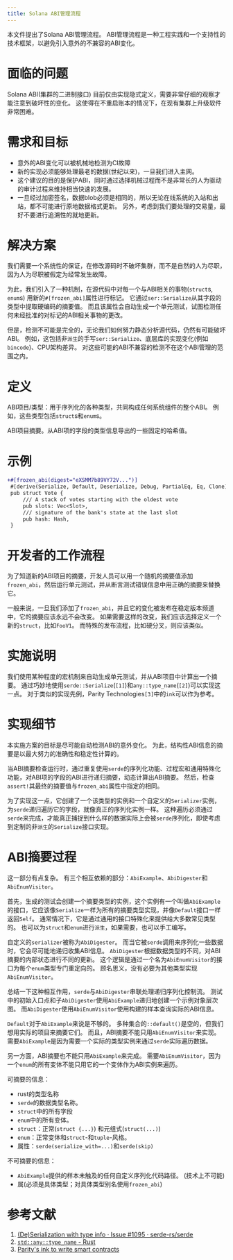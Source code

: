 ```yaml
---
title: Solana ABI管理流程
---
```


本文件提出了Solana ABI管理流程。 ABI管理流程是一种工程实践和一个支持性的技术框架，以避免引入意外的不兼容的ABI变化。

# 面临的问题

Solana ABI(集群的二进制接口) 目前仅由实现隐式定义，需要非常仔细的观察才能注意到破坏性的变化。 这使得在不重启账本的情况下，在现有集群上升级软件非常困难。

# 需求和目标

- 意外的ABI变化可以被机械地检测为CI故障
- 新的实现必须能够处理最老的数据(世纪以来)，一旦我们进入主网。
- 这个建议的目的是保护ABI，同时通过选择机械过程而不是非常长的人为驱动的审计过程来维持相当快速的发展。
- 一旦经过加密签名，数据blob必须是相同的，所以无论在线系统的入站和出站，都不可能进行原地数据格式更新。 另外，考虑到我们要处理的交易量，最好不要进行追溯性的就地更新。

# 解决方案

我们需要一个系统性的保证，在修改源码时不破坏集群，而不是自然的人为尽职，因为人为尽职被假定为经常发生故障。

为此，我们引入了一种机制，在源代码中对每一个与ABI相关的事物(`struct`s, `enum`s) 用新的`#[frozen_abi]`属性进行标记。 它通过`ser::Serialize`从其字段的类型中提取硬编码的摘要值。 而且该属性会自动生成一个单元测试，试图检测任何未经批准的对标记的ABI相关事物的更改。

但是，检测不可能是完全的，无论我们如何努力静态分析源代码，仍然有可能破坏ABI。 例如，这包括非`派生`的手写`ser::Serialize`、底层库的实现变化(例如`bincode`)、CPU架构差异。 对这些可能的ABI不兼容的检测不在这个ABI管理的范围之内。

# 定义

ABI项目/类型：用于序列化的各种类型，共同构成任何系统组件的整个ABI。 例如，这些类型包括`struct`s和`enum`s。

ABI项目摘要。从ABI项的字段的类型信息导出的一些固定的哈希值。

# 示例

```patch
+#[frozen_abi(digest="eXSMM7b89VY72V...")]
 #[derive(Serialize, Default, Deserialize, Debug, PartialEq, Eq, Clone)]
 pub struct Vote {
     /// A stack of votes starting with the oldest vote
     pub slots: Vec<Slot>,
     /// signature of the bank's state at the last slot
     pub hash: Hash,
 }
```

# 开发者的工作流程

为了知道新的ABI项目的摘要，开发人员可以用一个随机的摘要值添加`frozen_abi`，然后运行单元测试，并从断言测试错误信息中用正确的摘要来替换它。

一般来说，一旦我们添加了`frozen_abi`，并且它的变化被发布在稳定版本频道中，它的摘要应该永远不会改变。 如果需要这样的改变，我们应该选择定义一个新的`struct`，比如`FooV1`。 而特殊的发布流程，比如硬分叉，则应该类似。

# 实施说明

我们使用某种程度的宏机制来自动生成单元测试，并从ABI项目中计算出一个摘要。 通过巧妙地使用`serde::Serialize`(`[1]`)和`any::type_name`(`[2]`)可以实现这一点。 对于类似的实现先例，Parity Technologies`[3]`中的`ink`可以作为参考。

# 实现细节

本实施方案的目标是尽可能自动检测ABI的意外变化。 为此，结构性ABI信息的摘要是以最大努力的准确性和稳定性计算的。

当ABI摘要检查运行时，通过重复使用`serde`的序列化功能、过程宏和通用特殊化功能，对ABI项的字段的ABI进行递归摘要，动态计算出ABI摘要。 然后，检查`assert!`其最终的摘要值与`frozen_abi`属性中指定的相同。

为了实现这一点，它创建了一个该类型的实例和一个自定义的`Serializer`实例，为`serde`递归遍历它的字段，就像真正的序列化实例一样。 这种遍历必须通过`serde`来完成，才能真正捕捉到什么样的数据实际上会被`serde`序列化，即使考虑到定制的非`派生`的`Serialize`接口实现。

# ABI摘要过程

这一部分有点复杂。 有三个相互依赖的部分：`AbiExample`、`AbiDigester`和`AbiEnumVisitor`。

首先，生成的测试会创建一个摘要类型的实例，这个实例有一个叫做`AbiExample`的接口，它应该像`Serialize`一样为所有的摘要类型实现，并像`Default`接口一样返回`Self`。 通常情况下，它是通过通用的接口特殊化来提供给大多数常见类型的。 也可以为`struct`和`enum`进行`派生`，如果需要，也可以手工编写。

自定义的`serializer`被称为`AbiDigester`。 而当它被`serde`调用来序列化一些数据时，它会尽可能地递归收集ABI信息。 `AbiDigester`根据数据类型的不同，对ABI摘要的内部状态进行不同的更新。 这个逻辑是通过一个名为`AbiEnumVisitor`的接口为每个`enum`类型专门重定向的。 顾名思义，没有必要为其他类型实现`AbiEnumVisitor`。

总结一下这种相互作用，`serde`与`AbiDigester`串联处理递归序列化控制流。 测试中的初始入口点和子`AbiDigester`使用`AbiExample`递归地创建一个示例对象层次图。 而`AbiDigester`使用`AbiEnumVisitor`使用构建的样本查询实际的ABI信息。

`Default`对于`AbiExample`来说是不够的。 多种集合的`::default()`是空的，但我们想用实际的项目来摘要它们。 而且，ABI摘要不能只用`AbiEnumVisitor`来实现。 需要`AbiExample`是因为需要一个实际的类型实例来通过`serde`实际遍历数据。

另一方面，ABI摘要也不能只用`AbiExample`来完成。 需要`AbiEnumVisitor`，因为一个`enum`的所有变体不能只用它的一个变体作为ABI实例来遍历。

可摘要的信息：

- rust的类型名称
- `serde`的数据类型名称。
- `struct`中的所有字段
- `enum`中的所有变体。
- `struct`：正常(`struct {...}`) 和元组式(`struct(...)`)
- `enum`：正常变体和`struct`-和`tuple`-风格。
- 属性：`serde(serialize_with=...)`和`serde(skip)`

不可摘要的信息：

- `AbiExample`提供的样本未触及的任何自定义序列化代码路径。 (技术上不可能)
- 属(必须是具体类型；对具体类型别名使用`frozen_abi`)

# 参考文献

1. [(De)Serialization with type info · Issue #1095 · serde-rs/serde](https://github.com/serde-rs/serde/issues/1095#issuecomment-345483479)
2. [`std::any::type_name` - Rust](https://doc.rust-lang.org/std/any/fn.type_name.html)
3. [Parity's ink to write smart contracts](https://github.com/paritytech/ink)

